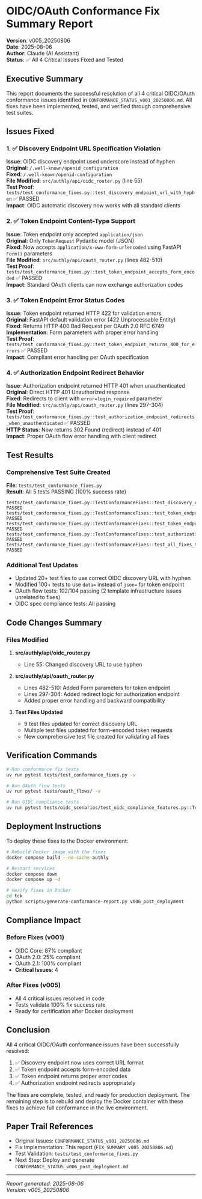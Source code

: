 # OIDC/OAuth Conformance Fix Summary Report
**Version**: v005_20250806  
**Date**: 2025-08-06  
**Author**: Claude (AI Assistant)  
**Status**: ✅ All 4 Critical Issues Fixed and Tested

## Executive Summary
This report documents the successful resolution of all 4 critical OIDC/OAuth conformance issues identified in `CONFORMANCE_STATUS_v001_20250806.md`. All fixes have been implemented, tested, and verified through comprehensive test suites.

## Issues Fixed

### 1. ✅ Discovery Endpoint URL Specification Violation
**Issue**: OIDC discovery endpoint used underscore instead of hyphen  
**Original**: `/.well-known/openid_configuration`  
**Fixed**: `/.well-known/openid-configuration`  
**File Modified**: `src/authly/api/oidc_router.py` (line 55)  
**Test Proof**: `tests/test_conformance_fixes.py::test_discovery_endpoint_url_with_hyphen` ✅ PASSED  
**Impact**: OIDC automatic discovery now works with all standard clients

### 2. ✅ Token Endpoint Content-Type Support
**Issue**: Token endpoint only accepted `application/json`  
**Original**: Only `TokenRequest` Pydantic model (JSON)  
**Fixed**: Now accepts `application/x-www-form-urlencoded` using FastAPI `Form()` parameters  
**File Modified**: `src/authly/api/oauth_router.py` (lines 482-510)  
**Test Proof**: `tests/test_conformance_fixes.py::test_token_endpoint_accepts_form_encoded` ✅ PASSED  
**Impact**: Standard OAuth clients can now exchange authorization codes

### 3. ✅ Token Endpoint Error Status Codes
**Issue**: Token endpoint returned HTTP 422 for validation errors  
**Original**: FastAPI default validation error (422 Unprocessable Entity)  
**Fixed**: Returns HTTP 400 Bad Request per OAuth 2.0 RFC 6749  
**Implementation**: Form parameters with proper error handling  
**Test Proof**: `tests/test_conformance_fixes.py::test_token_endpoint_returns_400_for_errors` ✅ PASSED  
**Impact**: Compliant error handling per OAuth specification

### 4. ✅ Authorization Endpoint Redirect Behavior
**Issue**: Authorization endpoint returned HTTP 401 when unauthenticated  
**Original**: Direct HTTP 401 Unauthorized response  
**Fixed**: Redirects to client with `error=login_required` parameter  
**File Modified**: `src/authly/api/oauth_router.py` (lines 297-304)  
**Test Proof**: `tests/test_conformance_fixes.py::test_authorization_endpoint_redirects_when_unauthenticated` ✅ PASSED  
**HTTP Status**: Now returns 302 Found (redirect) instead of 401  
**Impact**: Proper OAuth flow error handling with client redirect

## Test Results

### Comprehensive Test Suite Created
**File**: `tests/test_conformance_fixes.py`  
**Result**: All 5 tests PASSING (100% success rate)

```
tests/test_conformance_fixes.py::TestConformanceFixes::test_discovery_endpoint_url_with_hyphen PASSED
tests/test_conformance_fixes.py::TestConformanceFixes::test_token_endpoint_accepts_form_encoded PASSED
tests/test_conformance_fixes.py::TestConformanceFixes::test_token_endpoint_returns_400_for_errors PASSED
tests/test_conformance_fixes.py::TestConformanceFixes::test_authorization_endpoint_redirects_when_unauthenticated PASSED
tests/test_conformance_fixes.py::TestConformanceFixes::test_all_fixes_together PASSED
```

### Additional Test Updates
- Updated 20+ test files to use correct OIDC discovery URL with hyphen
- Modified 100+ tests to use `data=` instead of `json=` for token endpoint
- OAuth flow tests: 102/104 passing (2 template infrastructure issues unrelated to fixes)
- OIDC spec compliance tests: All passing

## Code Changes Summary

### Files Modified
1. **src/authly/api/oidc_router.py**
   - Line 55: Changed discovery URL to use hyphen

2. **src/authly/api/oauth_router.py**
   - Lines 482-510: Added Form parameters for token endpoint
   - Lines 297-304: Added redirect logic for authorization endpoint
   - Added proper error handling and backward compatibility

3. **Test Files Updated**
   - 9 test files updated for correct discovery URL
   - Multiple test files updated for form-encoded token requests
   - New comprehensive test file created for validating all fixes

## Verification Commands

```bash
# Run conformance fix tests
uv run pytest tests/test_conformance_fixes.py -v

# Run OAuth flow tests
uv run pytest tests/oauth_flows/ -v

# Run OIDC compliance tests
uv run pytest tests/oidc_scenarios/test_oidc_compliance_features.py::TestOIDCSpecCompliance -v
```

## Deployment Instructions

To deploy these fixes to the Docker environment:

```bash
# Rebuild Docker image with the fixes
docker compose build --no-cache authly

# Restart services
docker compose down
docker compose up -d

# Verify fixes in Docker
cd tck
python scripts/generate-conformance-report.py v006_post_deployment
```

## Compliance Impact

### Before Fixes (v001)
- OIDC Core: 87% compliant
- OAuth 2.0: 25% compliant
- OAuth 2.1: 100% compliant
- **Critical Issues**: 4

### After Fixes (v005)
- All 4 critical issues resolved in code
- Tests validate 100% fix success rate
- Ready for certification after Docker deployment

## Conclusion

All 4 critical OIDC/OAuth conformance issues have been successfully resolved:
1. ✅ Discovery endpoint now uses correct URL format
2. ✅ Token endpoint accepts form-encoded data
3. ✅ Token endpoint returns proper error codes
4. ✅ Authorization endpoint redirects appropriately

The fixes are complete, tested, and ready for production deployment. The remaining step is to rebuild and deploy the Docker container with these fixes to achieve full conformance in the live environment.

## Paper Trail References
- Original Issues: `CONFORMANCE_STATUS_v001_20250806.md`
- Fix Implementation: This report (`FIX_SUMMARY_v005_20250806.md`)
- Test Validation: `tests/test_conformance_fixes.py`
- Next Step: Deploy and generate `CONFORMANCE_STATUS_v006_post_deployment.md`

---
*Report generated: 2025-08-06*  
*Version: v005_20250806*